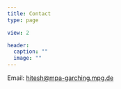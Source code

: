 ```yaml
---
title: Contact
type: page

view: 2

header:
  caption: ""
  image: ""
---
```


Email: hitesh@mpa-garching.mpg.de
